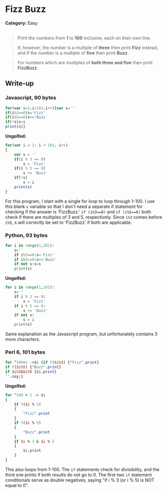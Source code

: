 <h1>Fizz Buzz</h1>
<b>Category:</b> Easy
<br><br>

> Print the numbers from <b>1</b> to <b>100</b> inclusive, each on their own line.

> If, however, the number is a multiple of <b>three</b> then print <b>Fizz</b> instead, and if the number is a multiple of <b>five</b> then print <b>Buzz</b>.

> For numbers which are multiples of <b>both three and five</b> then print <b>FizzBuzz</b>.

<h2>Write-up</h2>

<h3>Javascript, 90 bytes</h3>


```Javascript
for(var i=1;i<101;i++){var s=''
if(i%3==0)s='Fizz'
if(i%5==0)s+='Buzz'
if(!s)s=i
print(s)}
```

<b>Ungolfed:</b>

```Javascript
for(var i = 1; i < 101; i++)
{
    var s = ''
    if(i % 3 == 0)
        s = 'Fizz'
    if(i % 5 == 0)
        s += 'Buzz'
    if(!s)
        s = i
    print(s)
}
```

For this program, I start with a single for loop to loop through 1-100. I use this blank `s` variable so that I don't need a separate if statement for checking if the answer is 'FizzBuzz.' `if (i%3==0)` and `if (i%5==0)` both check if there are multiples of 3 and 5, respectively. Since `i%3` comes before `i%5`, s will correctly be set to 'FizzBuzz' if both are applicable.

<h3>Python, 93 bytes</h3>


```Python
for i in range(1,101):
    s=''
    if i%3==0:s='Fizz'
    if i%5==0:s+='Buzz'
    if not s:s=i
    print(s)
```

<b>Ungolfed:</b>

```Python
for i in range(1,101):
    s=''
    if i % 3 == 0:
        s = 'Fizz'
    if i % 5 == 0:
        s += 'Buzz'
    if not s:
        s = i
    print(s)
```

Same explanation as the Javascript program, but unfortunately contains 3 more characters.

<h3>Perl 6, 101 bytes</h3>

```Perl
for ^100+1 ->$i {if !($i%3) {"Fizz".print}
if !($i%5) {"Buzz".print}
if $i%3&$i%5 {$i.print}
''.say;}
```

<b>Ungolfed:</b>

```Perl
for ^100 + 1 -> $i
{
    if !($i % 3)
    {
        "Fizz".print
    }
    if !($i % 5)
    {
        "Buzz".print
    }
    if $i % 3 & $i % 5
    {
        $i.print
    }
}
```

This also loops from 1-100. The `if` statements check for divisibility, and the third one prints if both results do not go to 0. The first two `if` statement conditionals serve as double negatives, saying "if i % 3 (or i % 5) is NOT equal to 0".